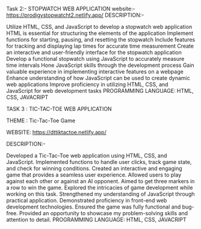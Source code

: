 Task 2:- STOPWATCH WEB APPLICATION
website:- https://prodigystopwatcht2.netlify.app/
DESCRIPTION:-

Utilize HTML, CSS, and JavaScript to develop a stopwatch web application
HTML is essential for structuring the elements of the application
Implement functions for starting, pausing, and resetting the stopwatch
Include features for tracking and displaying lap times for accurate time measurement
Create an interactive and user-friendly interface for the stopwatch application
Develop a functional stopwatch using JavaScript to accurately measure time intervals
Hone JavaScript skills through the development process
Gain valuable experience in implementing interactive features on a webpage
Enhance understanding of how JavaScript can be used to create dynamic web applications
Improve proficiency in utilizing HTML, CSS, and JavaScript for web development tasks
PROGRAMMING LANGUAGE: HTML, CSS, JAVACRIPT

TASK 3 : TIC-TAC-TOE WEB APPLICATION

THEME : Tic-Tac-Toe Game

WEBSITE: https://dttiktactoe.netlify.app/

DESCRIPTION:-

Developed a Tic-Tac-Toe web application using HTML, CSS, and JavaScript.
Implemented functions to handle user clicks, track game state, and check for winning conditions.
Created an interactive and engaging game that provides a seamless user experience.
Allowed users to play against each other or against an AI opponent.
Aimed to get three markers in a row to win the game.
Explored the intricacies of game development while working on this task.
Strengthened my understanding of JavaScript through practical application.
Demonstrated proficiency in front-end web development technologies.
Ensured the game was fully functional and bug-free.
Provided an opportunity to showcase my problem-solving skills and attention to detail.
PROGRAMMING LANGUAGE: HTML, CSS, JAVACRIPT
